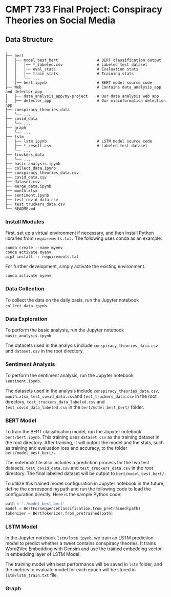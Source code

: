 # CMPT 733 Final Project: Conspiracy Theories on Social Media

## Data Structure

```
.
├── bert
│   ├── model_best_bert                 # BERT classification output
│   │   │── *_labeled.csv               # Labeled test dataset
│   │   │── eval_stats                  # Evaluation stats
│   │   │── train_stats                 # Training stats
│   │   └── ...
│   │── bert.ipynb                      # BERT model source code
├── Web                                 # Contains data_analysis_app and detector_app
│   ├── data_analysis_app/my-project    # Our data analysis web app
│   ├── detector_app                    # Our misinformation detection app   
├── conspiracy_theories_data
│   └── ...
├── covid_data
│   └── ...
├── graph
│   └── ...
├── lstm
│   ├── lstm.ipynb                      # LSTM model source code
│   ├── *_result.csv                    # Labeled test dataset
│   └── ...
├── truckers_data
│   └── ...
├── basic_analysis.ipynb
├── collect_data.ipynb
├── conspiracy_theories_data.csv
├── covid_data.csv
├── dataset.csv
├── merge_data.ipynb
├── month.xlsx
├── sentiment.ipynb
├── test_covid_data.csv
├── test_truckers_data.csv
└── README.md
```

### Install Modules

First, set up a virtual environment if necessary, and then install Python libraries from `requirements.txt.` The following uses conda as an example.
```
conda create --name myenv
conda activate myenv
pip3 install -r requirements.txt
```

For further development, simply activate the existing environment.
```
conda activate myenv
```



### Data Collection

To collect the data on the daily basis, run the Jupyter notebook `collect_data.ipynb`. 



### Data Exploration

To perform the basic analysis, run the Jupyter notebook `basic_analysis.ipynb`. 

The datasets used in the analysis include `conspiracy_theories_data.csv` and `dataset.csv` in the root directory.



### Sentiment Analysis

To perform the sentiment analysis, run the Jupyter notebook `sentiment.ipynb`. 

The datasets used in the analysis include `conspiracy_theories_data.csv`, `month.xlsx`, `test_covid_data.csv`and `test_truckers_data.csv` in the root directory, `test_truckers_data_labeled.csv` and `test_covid_data_labeled.csv` in the `bert/model_best_bert/` folder.



### BERT Model

To train the BERT classification model, run the Jupyter notebook `bert/bert.ipynb`. This training uses `dataset.csv` as the training dataset in the root directory. After training, it will output the model and the stats, such as training and evaluation loss and accuracy, to the folder `bert/model_best_bert/.` 

The notebook file also includes a prediction process for the two test datasets, `test_covid_data.csv` and `test_truckers_data.csv` in the root directory. The final labelled dataset will be output to `bert/model_best_bert/.`

To utilize this trained model configuration in Jupyter notebook in the future, define the corresponding path and run the following code to load the configuration directly. Here is the sample Python code:
```python
path = './model_best_bert'
model = BertForSequenceClassification.from_pretrained(path)
tokenizer = BertTokenizer.from_pretrained(path)
```


### LSTM Model

In the Jupyter notebook `lstm/lstm.ipynb`, we train an LSTM prediction model to predict whether a tweet contains conspiracy theories. It trains Word2Vec Embedding with Gensim and use the trained embedding vector in embedding layer of LSTM Model.

The training model with best performance will be saved in `lstm` folder, and the metrics to evaluate model for each epoch will be stored in `lstm/lstm_train.txt` file.

### Graph

